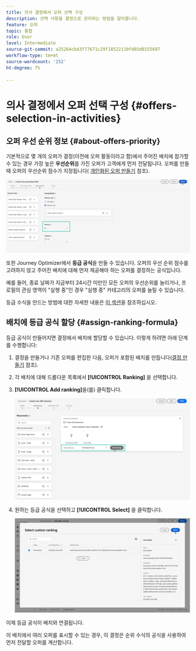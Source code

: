 ```yaml
---
title: 의사 결정에서 오퍼 선택 구성
description: 선택 사항을 결정으로 관리하는 방법을 알아봅니다.
feature: 오퍼
topic: 통합
role: User
level: Intermediate
source-git-commit: a25264cb43f77671c29f18522110fd85d0155697
workflow-type: tm+mt
source-wordcount: '252'
ht-degree: 7%

---
```


# 의사 결정에서 오퍼 선택 구성 {#offers-selection-in-activities}

## 오퍼 우선 순위 정보 {#about-offers-priority}

기본적으로 몇 개의 오퍼가 결정(이전에 오퍼 활동이라고 함)에서 주어진 배치에 참가할 수 있는 경우 가장 높은 **우선순위**&#x200B;를 가진 오퍼가 고객에게 먼저 전달됩니다. 오퍼를 만들 때 오퍼의 우선순위 점수가 지정됩니다( [개인화된 오퍼 만들기](../offer-library/creating-personalized-offers.md) 참조).

![](../../assets/offer-priority.png)

또한 Journey Optimizer에서 **등급 공식**&#x200B;을 만들 수 있습니다. 오퍼의 우선 순위 점수를 고려하지 않고 주어진 배치에 대해 먼저 제공해야 하는 오퍼를 결정하는 공식입니다.

예를 들어, 종료 날짜가 지금부터 24시간 미만인 모든 오퍼의 우선순위를 늘리거나, 프로필의 관심 영역이 &quot;실행 중&quot;인 경우 &quot;실행 중&quot; 카테고리의 오퍼를 늘릴 수 있습니다.

등급 수식을 만드는 방법에 대한 자세한 내용은 [이 섹션](../offer-library/create-ranking-formulas.md)을 참조하십시오.

## 배치에 등급 공식 할당 {#assign-ranking-formula}

등급 공식이 만들어지면 결정에서 배치에 할당할 수 있습니다. 이렇게 하려면 아래 단계를 수행합니다:

1. 결정을 만들거나 기존 오퍼를 편집한 다음, 오퍼가 포함된 배치를 만듭니다([결정 만들기](../offer-activities/create-offer-activities.md) 참조).

1. 각 배치에 대해 드롭다운 목록에서 **[!UICONTROL Ranking]** 을 선택합니다.

1. **[!UICONTROL Add ranking]**&#x200B;을(를) 클릭합니다.

   ![](../../assets/offer-activity-ranking.png)

1. 원하는 등급 공식을 선택하고 **[!UICONTROL Select]** 을 클릭합니다.

   ![](../../assets/ranking-selection.png)

이제 등급 공식이 배치와 연결됩니다.

이 배치에서 여러 오퍼를 표시할 수 있는 경우, 이 결정은 순위 수식의 공식을 사용하여 먼저 전달할 오퍼를 계산합니다.
